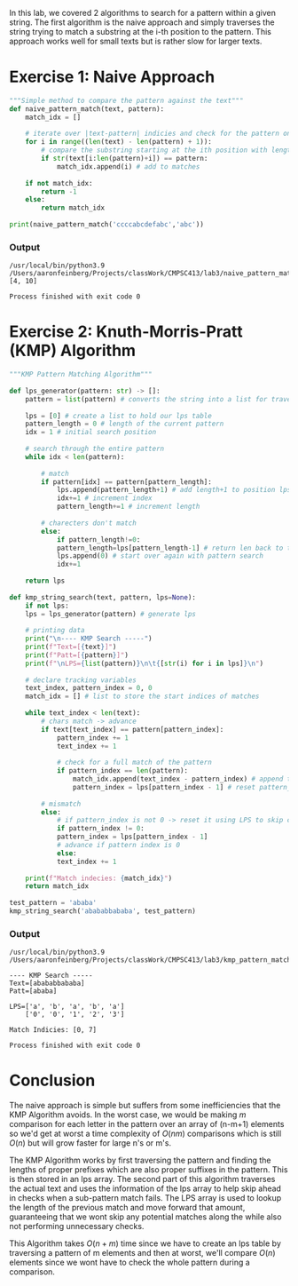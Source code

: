 In this lab, we covered 2 algorithms to search for a pattern within a given string. The first algorithm is the naive approach and simply traverses the string trying to match a substring at the i-th position to the pattern. This approach works well for small texts but is rather slow for larger texts. 

# Exercise 1: Naive Approach

```python 
"""Simple method to compare the pattern against the text"""  
def naive_pattern_match(text, pattern):  
	match_idx = []  
	  
	# iterate over |text-pattern| indicies and check for the pattern one indicie higher each time  
	for i in range((len(text) - len(pattern) + 1)):  
		# compare the substring starting at the ith position with length pattern to pattern  
		if str(text[i:len(pattern)+i]) == pattern:  
			match_idx.append(i) # add to matches  
	  
	if not match_idx:  
		return -1  
	else:  
		return match_idx  
  
print(naive_pattern_match('ccccabcdefabc','abc'))
```

### Output

```
/usr/local/bin/python3.9 /Users/aaronfeinberg/Projects/classWork/CMPSC413/lab3/naive_pattern_matching.py 
[4, 10]

Process finished with exit code 0
```



# Exercise 2: Knuth-Morris-Pratt (KMP) Algorithm

```python 
"""KMP Pattern Matching Algorithm"""  
  
def lps_generator(pattern: str) -> []:  
	pattern = list(pattern) # converts the string into a list for traversal  
	  
	lps = [0] # create a list to hold our lps table  
	pattern_length = 0 # length of the current pattern  
	idx = 1 # initial search position  
	  
	# search through the entire pattern  
	while idx < len(pattern):  
	  
		# match  
		if pattern[idx] == pattern[pattern_length]:  
			lps.append(pattern_length+1) # add length+1 to position lps[idx]  
			idx+=1 # increment index  
			pattern_length+=1 # increment length  
		  
		# charecters don't match  
		else:  
			if pattern_length!=0:  
			pattern_length=lps[pattern_length-1] # return len back to the last matching char  
			lps.append(0) # start over again with pattern search  
			idx+=1  
		  
	return lps  
	  
def kmp_string_search(text, pattern, lps=None):  
	if not lps:  
	lps = lps_generator(pattern) # generate lps  
	  
	# printing data  
	print("\n---- KMP Search -----")  
	print(f"Text=[{text}]")  
	print(f"Patt=[{pattern}]")  
	print(f"\nLPS={list(pattern)}\n\t{[str(i) for i in lps]}\n")  
	  
	# declare tracking variables  
	text_index, pattern_index = 0, 0  
	match_idx = [] # list to store the start indices of matches  
	  
	while text_index < len(text):  
		# chars match -> advance  
		if text[text_index] == pattern[pattern_index]:  
			pattern_index += 1  
			text_index += 1  
		  
			# check for a full match of the pattern  
			if pattern_index == len(pattern):  
				match_idx.append(text_index - pattern_index) # append the start index of the match  
				pattern_index = lps[pattern_index - 1] # reset pattern_index using the LPS  
		  
		# mismatch  
		else:  
			# if pattern_index is not 0 -> reset it using LPS to skip comparisons  
			if pattern_index != 0:  
			pattern_index = lps[pattern_index - 1]  
			# advance if pattern index is 0  
			else:  
			text_index += 1  
	  
	print(f"Match indecies: {match_idx}")  
	return match_idx  
  
test_pattern = 'ababa'  
kmp_string_search('abababbababa', test_pattern)
```

### Output
```
/usr/local/bin/python3.9 /Users/aaronfeinberg/Projects/classWork/CMPSC413/lab3/kmp_pattern_matching_algorithm.py 

---- KMP Search -----
Text=[abababbababa]
Patt=[ababa]

LPS=['a', 'b', 'a', 'b', 'a']
	['0', '0', '1', '2', '3']

Match Indicies: [0, 7]

Process finished with exit code 0
```

# Conclusion

The naive approach is simple but suffers from some inefficiencies that the KMP Algorithm avoids. In the worst case, we would be making *m* comparison for each letter in the pattern over an array of (n-m+1) elements so we'd get at worst a time complexity of $O(nm)$ comparisons which is still $O(n)$ but will grow faster for large n's or m's. 

The KMP Algorithm works by first traversing the pattern and finding the lengths of proper prefixes which are also proper suffixes in the pattern. This is then stored in an lps array. The second part of this algorithm traverses the actual text and uses the information of the lps array to help skip ahead in checks when a sub-pattern match fails. The LPS array is used to lookup the length of the previous match and move forward that amount, guaranteeing that we wont skip any potential matches along the while also not performing unnecessary checks.

This Algorithm takes $O(n+m)$ time since we have to create an lps table by traversing a pattern of m elements and then at worst, we'll compare $O(n)$ elements since we wont have to check the whole pattern during a comparison. 